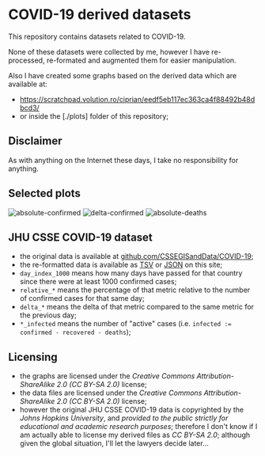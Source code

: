 

# COVID-19 derived datasets

This repository contains datasets related to COVID-19.

None of these datasets were collected by me, however I have re-processed, re-formated and augmented them for easier manipulation.

Also I have created some graphs based on the derived data which are available at:
* https://scratchpad.volution.ro/ciprian/eedf5eb117ec363ca4f88492b48dbcd3/
* or inside the [./plots] folder of this repository;




## Disclaimer

As with anything on the Internet these days, I take no responsibility for anything.




## Selected plots

![absolute-confirmed](./plots/jhu/global/svg/absolute-confirmed.svg)
![delta-confirmed](./plots/jhu/global/svg/delta-confirmed.svg)
![absolute-deaths](./plots/jhu/global/svg/absolute-deaths.svg)




## JHU CSSE COVID-19 dataset

* the original data is available at [github.com/CSSEGISandData/COVID-19](https://github.com/CSSEGISandData/COVID-19);
* the re-formatted data is available as <a href="./exports/jhu/values.tsv">TSV</a> or <a href="./exports/jhu/values.json">JSON</a> on this site;
* `day_index_1000` means how many days have passed for that country since there were at least 1000 confirmed cases;
* `relative_*` means the percentage of that metric relative to the number of confirmed cases for that same day;
* `delta_*` means the delta of that metric compared to the same metric for the previous day;
* `*_infected` means the number of "active" cases (i.e. `infected := confirmed - recovered - deaths`);




## Licensing

* the graphs are licensed under the *Creative Commons Attribution-ShareAlike 2.0 (CC BY-SA 2.0)* license;
* the data files are licensed under the *Creative Commons Attribution-ShareAlike 2.0 (CC BY-SA 2.0)* license;
* however the original JHU CSSE COVID-19 data is copyrighted by the *Johns Hopkins University*,
  and *provided to the public strictly for educational and academic research purposes*;
  therefore I don't know if I am actually able to license my derived files as *CC BY-SA 2.0*;
  although given the global situation, I'll let the lawyers decide later...


